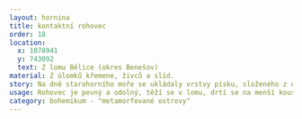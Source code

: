 ```yaml
---
layout: hornina
title: kontaktní rohovec
order: 18
location:
  x: 1078941
  y: 743092
  text: Z lomu Bělice (okres Benešov)
material: Z úlomků křemene, živců a slíd.
story: Na dně starohorního moře se ukládaly vrstvy písku, složeného z drobných úlomků hornin. Stlačením a stmelením zrn vznikla pevná hornina - droba. Při variském vrásnění byly vrstvy drob zvrásněny, zatlačeny do hloubky a ohřáty teplem magmatických hornin blízkého středočeského plutonu. Droby se změnily v kontaktní rohovce.
usage: Rohovec je pevný a odolný, těží se v lomu, drtí se na menší kousky, které se pak třídí podle velikosti. Přidává se do betonových a asfaltových směsí pro stavební účely.
category: bohemikum - "metamorfované ostrovy"
---
```


